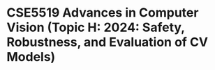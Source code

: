 # CSE5519 Advances in Computer Vision (Topic H: 2024: Safety, Robustness, and Evaluation of CV Models)

